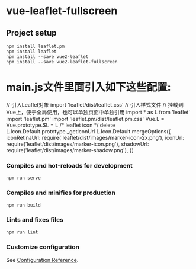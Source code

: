# vue-leaflet-fullscreen

## Project setup
```
npm install leaflet.pm
npm install leaflet
npm install --save vue2-leaflet
npm install --save vue2-leaflet-fullscreen
```
# main.js文件里面引入如下这些配置: 
 
// 引入Leaflet对象
    import 'leaflet/dist/leaflet.css' // 引入样式文件
// 挂载到Vue上，便于全局使用，也可以单独页面中单独引用
    import * as L from 'leaflet'
    import 'leaflet.pm'
    import 'leaflet.pm/dist/leaflet.pm.css'
    Vue.L = Vue.prototype.$L = L
/* leaflet icon */
    delete L.Icon.Default.prototype._getIconUrl
    L.Icon.Default.mergeOptions({
        iconRetinaUrl: require('leaflet/dist/images/marker-icon-2x.png'),
        iconUrl: require('leaflet/dist/images/marker-icon.png'),
        shadowUrl: require('leaflet/dist/images/marker-shadow.png'),
    })

### Compiles and hot-reloads for development
```
npm run serve
```

### Compiles and minifies for production
```
npm run build
```

### Lints and fixes files
```
npm run lint
```

### Customize configuration
See [Configuration Reference](https://cli.vuejs.org/config/).
